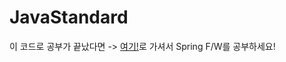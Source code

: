 # JavaStandard
이 코드로 공부가 끝났다면 -> <a href="https://github.com/babydev-by03KOREA/SpringDependency">여기!</a>로 가셔서 Spring F/W를 공부하세요!
